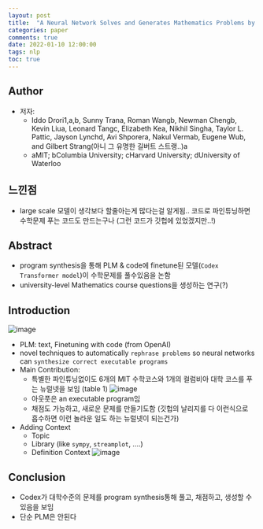 ```yaml
---
layout: post
title:  "A Neural Network Solves and Generates Mathematics Problems by Program Synthesis: Calculus, Differential Equations, Linear Algebra, and More"
categories: paper
comments: true
date: 2022-01-10 12:00:00
tags: nlp
toc: true
---
```


## Author
- 저자: 
    - Iddo Drori1,a,b, Sunny Trana, Roman Wangb, Newman Chengb, Kevin Liua, Leonard Tangc, Elizabeth Kea, Nikhil Singha, Taylor L. Pattic, Jayson Lynchd, Avi Shporera, Nakul Vermab, Eugene Wub, and Gilbert Strang(아니 그 유명한 길버트 스트랭..)a
    - aMIT; bColumbia University; cHarvard University; dUniversity of Waterloo


## 느낀점
- large scale 모델이 생각보다 할줄아는게 많다는걸 알게됨.. 코드로 파인튜닝하면 수학문제 푸는 코드도 만드는구나 (그런 코드가 깃헙에 있었겠지만..!)

## Abstract
- program synthesis을 통해 PLM & code에 finetune된 모델(`Codex Transformer model`)이 수학문제를 풀수있음을 논함
- university-level Mathematics course questions을 생성하는 연구(?)

## Introduction
![image](https://user-images.githubusercontent.com/7252598/148768047-d0363fb4-49f7-45fd-805a-a69b2362738f.png)

- PLM: text, Finetuning with code (from OpenAI)
- novel techniques to automatically `rephrase problems` so neural networks can `synthesize correct executable programs`
- Main Contribution:
  - 특별한 파인튜닝없이도 6개의 MIT 수학코스와 1개의 컬럼비아 대학 코스를 푸는 뉴럴넷을 보임 (table 1)
  ![image](https://user-images.githubusercontent.com/7252598/148768857-2768a859-c67f-4d5b-8285-0b294f0b8426.png)
  - 아웃풋은 an executable program임
  - 채점도 가능하고, 새로운 문제를 만들기도함 (깃헙의 날리지를 다 이런식으로 흡수하면 이런 놀라운 일도 하는 뉴럴넷이 되는건가)
- Adding Context
  - Topic
  - Library (like `sympy`, `streamplot`, ....)
  - Definition Context
![image](https://user-images.githubusercontent.com/7252598/148769645-f8df0531-6dfa-4610-bae2-ead7052ef0e6.png)

## Conclusion
- Codex가 대학수준의 문제를 program synthesis통해 풀고, 채점하고, 생성할 수 있음을 보임
- 단순 PLM은 안된다
